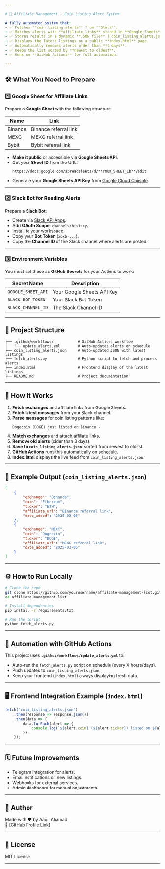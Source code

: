 ```yaml
---

# 🚀 Affiliate Management - Coin Listing Alert System

A fully automated system that:
- ✅ Fetches **coin listing alerts** from **Slack**.
- ✅ Matches alerts with **affiliate links** stored in **Google Sheets**.
- ✅ Stores results in a dynamic **JSON file** (`coin_listing_alerts.json`).
- ✅ Displays the latest listings on a public **index.html** page.
- ✅ Automatically removes alerts older than **3 days**.
- ✅ Keeps the list sorted by **newest to oldest**.
- ✅ Runs on **GitHub Actions** for full automation.

---
```


## 🛠️ What You Need to Prepare

### 1️⃣ Google Sheet for Affiliate Links
Prepare a **Google Sheet** with the following structure:

| Name    | Link                              |
|---------|-----------------------------------|
| Binance | Binance referral link   |
| MEXC    | MEXC referral link     |
| Bybit   | Bybit referral link |

- **Make it public** or accessible via **Google Sheets API**.
- Get your **Sheet ID** from the URL:
  ```
  https://docs.google.com/spreadsheets/d/**YOUR_SHEET_ID**/edit
  ```
- Generate your **Google Sheets API Key** from [Google Cloud Console](https://console.cloud.google.com/).

---

### 2️⃣ Slack Bot for Reading Alerts
Prepare a **Slack Bot**:
- Create via [Slack API Apps](https://api.slack.com/apps).
- Add **OAuth Scope**: `channels:history`.
- Install to your workspace.
- Copy your **Bot Token** (`xoxb-...`).
- Copy the **Channel ID** of the Slack channel where alerts are posted.

---

### 3️⃣ Environment Variables
You must set these as **GitHub Secrets** for your Actions to work:

| Secret Name          | Description                   |
|----------------------|-------------------------------|
| `GOOGLE_SHEET_API`  | Your Google Sheets API Key   |
| `SLACK_BOT_TOKEN`   | Your Slack Bot Token         |
| `SLACK_CHANNEL_ID`  | The Slack Channel ID         |

---

## 📁 Project Structure
```
├── .github/workflows/           # GitHub Actions workflow
│   └── update_alerts.yml        # Auto-updates alerts on schedule
├── coin_listing_alerts.json     # Auto-updated JSON with latest listings
├── fetch_alerts.py              # Python script to fetch and process alerts
├── index.html                   # Frontend display of the latest listings
├── README.md                    # Project documentation
```

---

## 🔄 How It Works
1. **Fetch exchanges** and affiliate links from Google Sheets.
2. **Fetch latest messages** from your Slack channel.
3. **Parse messages** for coin listing patterns like:
   ```
   Dogecoin (DOGE) just listed on Binance -
   ```
4. **Match exchanges** and attach affiliate links.
5. **Remove old alerts** (older than 3 days).
6. **Save to `coin_listing_alerts.json`**, sorted from newest to oldest.
7. **GitHub Actions** runs this automatically on schedule.
8. **index.html** displays the live feed from `coin_listing_alerts.json`.

---

## 📝 Example Output (`coin_listing_alerts.json`)
```json
[
    {
        "exchange": "Binance",
        "coin": "Ethereum",
        "ticker": "ETH",
        "affiliate_url": "Binance referral link",
        "date_added": "2025-03-06"
    },
    {
        "exchange": "MEXC",
        "coin": "Dogecoin",
        "ticker": "DOGE",
        "affiliate_url": "MEXC referral link",
        "date_added": "2025-03-05"
    }
]
```

---

## ⚙️ How to Run Locally
```bash
# Clone the repo
git clone https://github.com/yourusername/affiliate-management-list.git
cd affiliate-management-list

# Install dependencies
pip install -r requirements.txt

# Run the script
python fetch_alerts.py
```

---

## 🔁 Automation with GitHub Actions
This project uses **`.github/workflows/update_alerts.yml`** to:
- Auto-run the `fetch_alerts.py` script on schedule (every X hours/days).
- Push updates to `coin_listing_alerts.json`.
- Keep your frontend (`index.html`) always displaying fresh data.

---

## 🖥️ Frontend Integration Example (`index.html`)
```javascript
fetch("coin_listing_alerts.json")
    .then(response => response.json())
    .then(data => {
        data.forEach(alert => {
            console.log(`${alert.coin} (${alert.ticker}) listed on ${alert.exchange}`);
        });
    });
```

---

## 🗓️ Future Improvements
- Telegram integration for alerts.
- Email notifications on new listings.
- Webhooks for external services.
- Admin dashboard for manual adjustments.

---

## 👤 Author
Made with ❤️ by Aaqil Ahamad  
🔗 [[GitHub Profile Link] ](https://github.com/Aaqil456) 

---

## 📜 License
MIT License

---
